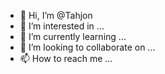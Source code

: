 - 👋 Hi, I’m @Tahjon
- 👀 I’m interested in ...
- 🌱 I’m currently learning ...
- 💞️ I’m looking to collaborate on ...
- 📫 How to reach me ...

<!---
Tahjon/Tahjon is a ✨ special ✨ repository because its `README.md` (this file) appears on your GitHub profile.
You can click the Preview link to take a look at your changes.
--->
